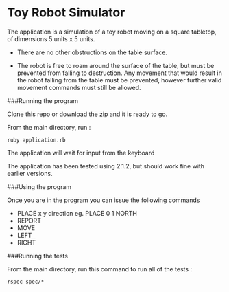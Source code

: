 Toy Robot Simulator
===================

The application is a simulation of a toy robot moving on a square tabletop, of dimensions 5 units x 5 units.

 - There are no other obstructions on the table surface.

 - The robot is free to roam around the surface of the table, but must be prevented from falling to destruction. Any movement that would result in the robot falling from the table must be prevented, however further valid movement commands must still be allowed.

###Running the program

Clone this repo or download the zip and it is ready to go.

From the main directory, run :

 `ruby application.rb`

The application will wait for input from the keyboard

The application has been tested using 2.1.2, but should work fine with earlier versions.


###Using the program

Once you are in the program you can issue the following commands

- PLACE x y direction
eg.  PLACE 0 1 NORTH
- REPORT
- MOVE
- LEFT
- RIGHT

 ###Running the tests

 From the main directory, run this command to run all of the tests : 

 `rspec spec/*`


